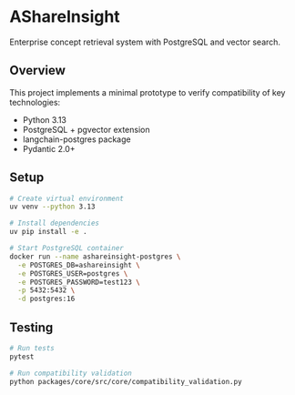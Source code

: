 # AShareInsight

Enterprise concept retrieval system with PostgreSQL and vector search.

## Overview

This project implements a minimal prototype to verify compatibility of key technologies:
- Python 3.13
- PostgreSQL + pgvector extension
- langchain-postgres package
- Pydantic 2.0+

## Setup

```bash
# Create virtual environment
uv venv --python 3.13

# Install dependencies
uv pip install -e .

# Start PostgreSQL container
docker run --name ashareinsight-postgres \
  -e POSTGRES_DB=ashareinsight \
  -e POSTGRES_USER=postgres \
  -e POSTGRES_PASSWORD=test123 \
  -p 5432:5432 \
  -d postgres:16
```

## Testing

```bash
# Run tests
pytest

# Run compatibility validation
python packages/core/src/core/compatibility_validation.py
```